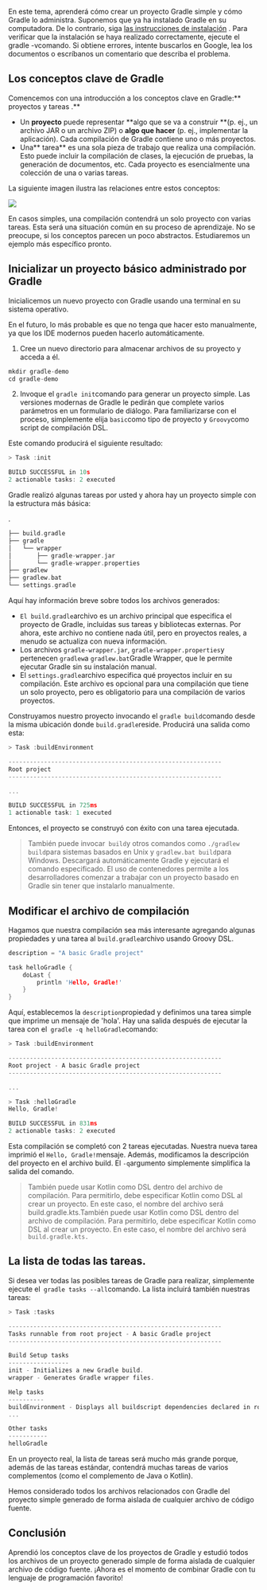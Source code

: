 En este tema, aprenderá cómo crear un proyecto Gradle simple y cómo Gradle lo administra. Suponemos que ya ha instalado Gradle en su computadora. De lo contrario, siga [las instrucciones de instalación](https://gradle.org/install/ "las instrucciones de instalación") . Para verificar que la instalación se haya realizado correctamente, ejecute el gradle -vcomando. Si obtiene errores, intente buscarlos en Google, lea los documentos o escríbanos un comentario que describa el problema.

## Los conceptos clave de Gradle
Comencemos con una introducción a los conceptos clave en Gradle:** proyectos y tareas .**

- Un **proyecto** puede representar **algo que se va a construir **(p. ej., un archivo JAR o un archivo ZIP) o **algo que hacer** (p. ej., implementar la aplicación). Cada compilación de Gradle contiene uno o más proyectos.
- Una** tarea** es una sola pieza de trabajo que realiza una compilación. Esto puede incluir la compilación de clases, la ejecución de pruebas, la generación de documentos, etc. Cada proyecto es esencialmente una colección de una o varias tareas.

La siguiente imagen ilustra las relaciones entre estos conceptos:

![](https://ucarecdn.com/2ad089d5-37be-4d25-af1e-b26138a4af76/)

En casos simples, una compilación contendrá un solo proyecto con varias tareas. Esta será una situación común en su proceso de aprendizaje. No se preocupe, si los conceptos parecen un poco abstractos. Estudiaremos un ejemplo más específico pronto.

## Inicializar un proyecto básico administrado por Gradle
Inicialicemos un nuevo proyecto con Gradle usando una terminal en su sistema operativo.

En el futuro, lo más probable es que no tenga que hacer esto manualmente, ya que los IDE modernos pueden hacerlo automáticamente.

1. Cree un nuevo directorio para almacenar archivos de su proyecto y acceda a él.

```c
mkdir gradle-demo
cd gradle-demo
```

2. Invoque el `gradle init`comando para generar un proyecto simple. Las versiones modernas de Gradle le pedirán que complete varios parámetros en un formulario de diálogo. Para familiarizarse con el proceso, simplemente elija `basic`como tipo de proyecto y `Groovy`como script de compilación DSL.

Este comando producirá el siguiente resultado:

```c
> Task :init

BUILD SUCCESSFUL in 10s
2 actionable tasks: 2 executed
```
Gradle realizó algunas tareas por usted y ahora hay un proyecto simple con la estructura más básica:

.
```c
├── build.gradle
├── gradle
│   └── wrapper
│       ├── gradle-wrapper.jar
│       └── gradle-wrapper.properties
├── gradlew
├── gradlew.bat
└── settings.gradle
```
Aquí hay información breve sobre todos los archivos generados:

- `El build.gradle`archivo es un archivo principal que especifica el proyecto de Gradle, incluidas sus tareas y bibliotecas externas. Por ahora, este archivo no contiene nada útil, pero en proyectos reales, a menudo se actualiza con nueva información.
- Los archivos `gradle-wrapper.jar`, `gradle-wrapper.properties`y pertenecen `gradlew`a `gradlew.bat`Gradle Wrapper, que le permite ejecutar Gradle sin su instalación manual.
- El `settings.gradle`archivo especifica qué proyectos incluir en su compilación. Este archivo es opcional para una compilación que tiene un solo proyecto, pero es obligatorio para una compilación de varios proyectos.

Construyamos nuestro proyecto invocando el `gradle build`comando desde la misma ubicación donde `build.gradle`reside. Producirá una salida como esta:

```c
> Task :buildEnvironment

------------------------------------------------------------
Root project
------------------------------------------------------------

...

BUILD SUCCESSFUL in 725ms
1 actionable task: 1 executed
```
Entonces, el proyecto se construyó con éxito con una tarea ejecutada.

> También puede invocar` build`y otros comandos como `./gradlew build`para sistemas basados ​​en Unix y `gradlew.bat build`para Windows. Descargará automáticamente Gradle y ejecutará el comando especificado. El uso de contenedores permite a los desarrolladores comenzar a trabajar con un proyecto basado en Gradle sin tener que instalarlo manualmente.

## Modificar el archivo de compilación
Hagamos que nuestra compilación sea más interesante agregando algunas propiedades y una tarea al `build.gradle`archivo usando Groovy DSL.

```c
description = "A basic Gradle project"

task helloGradle {
    doLast {
        println 'Hello, Gradle!'
    }
}
```
Aquí, establecemos la `description`propiedad y definimos una tarea simple que imprime un mensaje de 'hola'. Hay una salida después de ejecutar la tarea con el` gradle -q helloGradle`comando:

```c
> Task :buildEnvironment

------------------------------------------------------------
Root project - A basic Gradle project
------------------------------------------------------------

...

> Task :helloGradle
Hello, Gradle!

BUILD SUCCESSFUL in 831ms
2 actionable tasks: 2 executed
```

Esta compilación se completó con 2 tareas ejecutadas. Nuestra nueva tarea imprimió el `Hello, Gradle!`mensaje. Además, modificamos la descripción del proyecto en el archivo build. El `-q`argumento simplemente simplifica la salida del comando.

> También puede usar Kotlin como DSL dentro del archivo de compilación. Para permitirlo, debe especificar Kotlin como DSL al crear un proyecto. En este caso, el nombre del archivo será build.gradle.kts.También puede usar Kotlin como DSL dentro del archivo de compilación. Para permitirlo, debe especificar Kotlin como DSL al crear un proyecto. En este caso, el nombre del archivo será `build.gradle.kts.`

## La lista de todas las tareas.
Si desea ver todas las posibles tareas de Gradle para realizar, simplemente ejecute el` gradle tasks --all`comando. La lista incluirá también nuestras tareas:

```c
> Task :tasks

------------------------------------------------------------
Tasks runnable from root project - A basic Gradle project
------------------------------------------------------------

Build Setup tasks
-----------------
init - Initializes a new Gradle build.
wrapper - Generates Gradle wrapper files.

Help tasks
----------
buildEnvironment - Displays all buildscript dependencies declared in root project 'gradle-demo'.
...

Other tasks
-----------
helloGradle
```
En un proyecto real, la lista de tareas será mucho más grande porque, además de las tareas estándar, contendrá muchas tareas de varios complementos (como el complemento de Java o Kotlin).

Hemos considerado todos los archivos relacionados con Gradle del proyecto simple generado de forma aislada de cualquier archivo de código fuente.

## Conclusión
Aprendió los conceptos clave de los proyectos de Gradle y estudió todos los archivos de un proyecto generado simple de forma aislada de cualquier archivo de código fuente. ¡Ahora es el momento de combinar Gradle con tu lenguaje de programación favorito!
